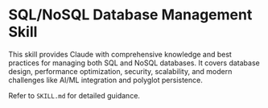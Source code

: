 # SQL/NoSQL Database Management Skill

This skill provides Claude with comprehensive knowledge and best practices for managing both SQL and NoSQL databases. It covers database design, performance optimization, security, scalability, and modern challenges like AI/ML integration and polyglot persistence.

Refer to `SKILL.md` for detailed guidance.
